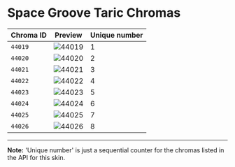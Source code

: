 # Space Groove Taric Chromas

| Chroma ID | Preview | Unique number |
|---|---|---|
| `44019` | ![44019](https://raw.communitydragon.org/latest/plugins/rcp-be-lol-game-data/global/default/v1/champion-chroma-images/44/44019.png) | 1 |
| `44020` | ![44020](https://raw.communitydragon.org/latest/plugins/rcp-be-lol-game-data/global/default/v1/champion-chroma-images/44/44020.png) | 2 |
| `44021` | ![44021](https://raw.communitydragon.org/latest/plugins/rcp-be-lol-game-data/global/default/v1/champion-chroma-images/44/44021.png) | 3 |
| `44022` | ![44022](https://raw.communitydragon.org/latest/plugins/rcp-be-lol-game-data/global/default/v1/champion-chroma-images/44/44022.png) | 4 |
| `44023` | ![44023](https://raw.communitydragon.org/latest/plugins/rcp-be-lol-game-data/global/default/v1/champion-chroma-images/44/44023.png) | 5 |
| `44024` | ![44024](https://raw.communitydragon.org/latest/plugins/rcp-be-lol-game-data/global/default/v1/champion-chroma-images/44/44024.png) | 6 |
| `44025` | ![44025](https://raw.communitydragon.org/latest/plugins/rcp-be-lol-game-data/global/default/v1/champion-chroma-images/44/44025.png) | 7 |
| `44026` | ![44026](https://raw.communitydragon.org/latest/plugins/rcp-be-lol-game-data/global/default/v1/champion-chroma-images/44/44026.png) | 8 |

---

**Note:** 'Unique number' is just a sequential counter for the chromas listed in the API for this skin.